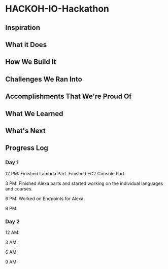 # HACKOH-IO-Hackathon

## Inspiration

## What it Does

## How We Build It

## Challenges We Ran Into

## Accomplishments That We're Proud Of

## What We Learned

## What's Next
## Progress Log
### Day 1
12 PM: 
Finished Lambda Part.
Finished EC2 Console Part.

3 PM:
Finished Alexa parts and started working on the individual languages and courses.

6 PM:
Worked on Endpoints for Alexa.

9 PM:

### Day 2
12 AM:

3 AM:

6 AM:

9 AM:
